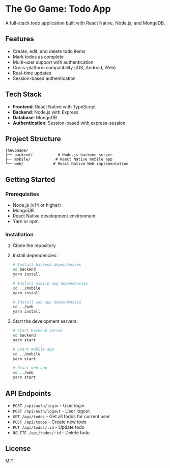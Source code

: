 # The Go Game: Todo App

A full-stack todo application built with React Native, Node.js, and MongoDB.

## Features

- Create, edit, and delete todo items
- Mark todos as complete
- Multi-user support with authentication
- Cross-platform compatibility (iOS, Android, Web)
- Real-time updates
- Session-based authentication

## Tech Stack

- **Frontend**: React Native with TypeScript
- **Backend**: Node.js with Express
- **Database**: MongoDB
- **Authentication**: Session-based with express-session

## Project Structure

```
TheGoGame/
├── backend/           # Node.js backend server
├── mobile/           # React Native mobile app
└── web/             # React Native Web implementation
```

## Getting Started

### Prerequisites

- Node.js (v14 or higher)
- MongoDB
- React Native development environment
- Yarn or npm

### Installation

1. Clone the repository
2. Install dependencies:
   ```bash
   # Install backend dependencies
   cd backend
   yarn install

   # Install mobile app dependencies
   cd ../mobile
   yarn install

   # Install web app dependencies
   cd ../web
   yarn install
   ```

3. Start the development servers:
   ```bash
   # Start backend server
   cd backend
   yarn start

   # Start mobile app
   cd ../mobile
   yarn start

   # Start web app
   cd ../web
   yarn start
   ```

## API Endpoints

- `POST /api/auth/login` - User login
- `POST /api/auth/logout` - User logout
- `GET /api/todos` - Get all todos for current user
- `POST /api/todos` - Create new todo
- `PUT /api/todos/:id` - Update todo
- `DELETE /api/todos/:id` - Delete todo

## License

MIT
